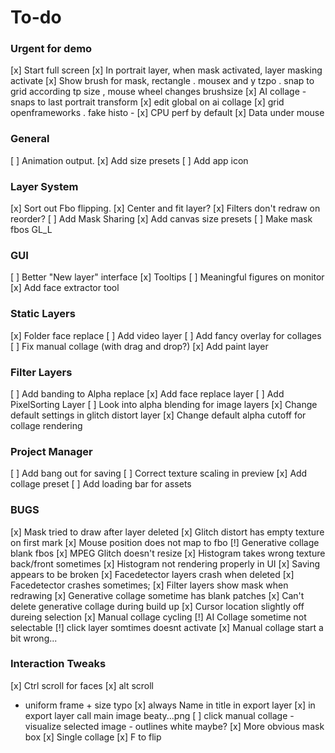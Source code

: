 # To-do
### Urgent for demo

  [x] Start full screen
  [x] In portrait layer, when mask activated, layer masking activate
  [x] Show brush for mask, rectangle . mousex and y tzpo . snap to grid according tp size , mouse wheel changes brushsize
  [x] AI collage - snaps to last portrait transform
  [x] edit global on ai collage 
  [x] grid openframeworks . fake histo - 
  [x] CPU perf by default 
  [x] Data under mouse

### General
  [ ] Animation output.
  [x] Add size presets
  [ ] Add app icon

### Layer System
  [x] Sort out Fbo flipping.
  [x] Center and fit layer?
  [x] Filters don't redraw on reorder?
  [ ] Add Mask Sharing
  [x] Add canvas size presets
  [ ] Make mask fbos GL_L

### GUI
  [ ] Better "New layer" interface
  [x] Tooltips
  [ ] Meaningful figures on monitor
  [x] Add face extractor tool

### Static Layers
  [x] Folder face replace
  [ ] Add video layer
  [ ] Add fancy overlay for collages
  [ ] Fix manual collage (with drag and drop?)
  [x] Add paint layer


### Filter Layers
  [ ] Add banding to Alpha replace
  [x] Add face replace layer
  [ ] Add PixelSorting Layer
  [ ] Look into alpha blending for image layers
  [x] Change default settings in glitch distort layer
  [x] Change default alpha cutoff for collage rendering
 
### Project Manager
  [ ] Add bang out for saving
  [ ] Correct texture scaling in preview
  [x] Add collage preset
  [ ] Add loading bar for assets
 
 ### BUGS
  [x] Mask tried to draw after layer deleted
  [x] Glitch distort has empty texture on first mark
  [x] Mouse position does not map to fbo
  [!] Generative collage blank fbos
  [x] MPEG Glitch doesn't resize
  [x] Histogram takes wrong texture back/front sometimes
  [x] Histogram not rendering properly in UI
  [x] Saving appears to be broken
  [x] Facedetector layers crash when deleted
  [x] Facedetector crashes sometimes;
  [x] Filter layers show mask when redrawing
  [x] Generative collage sometime has blank patches
  [x] Can't delete generative collage during build up
  [x] Cursor location slightly off dureing selection
  [x] Manual collage cycling
  [!] AI Collage sometime not selectable
  [!] click layer somtimes doesnt activate
  [x] Manual collage start a bit wrong...
  
  
### Interaction Tweaks
  
  [x] Ctrl scroll for faces
  [x] alt scroll 
- uniform frame  + size typo
  [x] always Name in title in export layer
  [x] in export layer call main image beaty...png
  [ ] click manual collage - visualize selected image - outlines white maybe?
  [x] More obvious mask box
  [x] Single collage
  [x] F to flip
